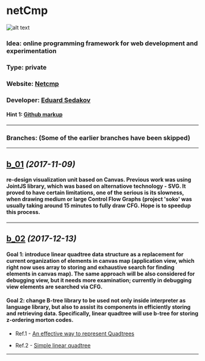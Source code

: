 # netCmp
![alt text](http://www.netcmp.net/b_02/EMB.jpg "Network Compiler")
### Idea: online programming framework for web development and experimentation
### Type: private
### Website: [Netcmp](http://www.netcmp.net)
### Developer: [Eduard Sedakov](mailto:edsedakov@gmail.com)
#### Hint 1: [Github markup](https://github.com/adam-p/markdown-here/wiki/Markdown-Cheatsheet)
___
### Branches: (Some of the earlier branches have been skipped)
___
**[b_01](https://github.com/esedakov/netCmp/tree/b_01)** *(2017-11-09)*
---

#### re-design visualization unit based on Canvas. Previous work was using JointJS library, which was based on alternatiove technology - SVG. It proved to have certain limitations, one of the serious is its slowness, when drawing medium or large Control Flow Graphs (project 'soko' was usually taking around 15 minutes to fully draw CFG. Hope is to speedup this process.
***

**[b_02](https://github.com/esedakov/netCmp/tree/b_02)** *(2017-12-13)*
---

#### Goal 1: introduce linear quadtree data structure as a replacement for current organization of elements in canvas map (application view, which right now uses array to storing and exhaustive search for finding elements in canvas map). The same approach will be also considered for debugging view, but it needs more examination; currently in debugging view elements are searched via CFG.
#### Goal 2: change B-tree library to be used not only inside interpreter as language library, but also to assist its components in efficiently storing and retrieving data. Specifically, linear quadtree will use b-tree for storing z-ordering morton codes.
+ Ref.1 - [An effective way to represent Quadtrees](http://www.csee.usf.edu/~tuy/Literature/QTree-Represent-CACM82.pdf)

+ Ref.2 - [Simple linear quadtree](http://www.sigapp.org/sac/sac2000/Proceed/FinalPapers/DB-27/node3.html)
***

